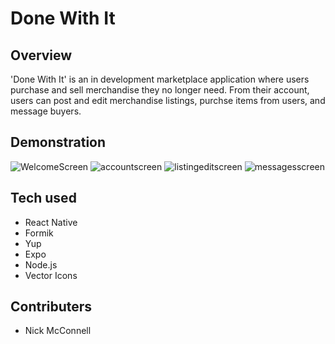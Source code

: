 # Done With It

## Overview

'Done With It' is an in development marketplace application where users purchase and sell merchandise they no longer need.  From their account, users can post and edit merchandise listings, purchse items from users, and message buyers.

## Demonstration
![WelcomeScreen](app/assets/readme/WelcomeScreen.png "WelcomeScreen")
![accountscreen](app/assets/readme/AccountScreen.png "accountscreen")
![listingeditscreen](app/assets/readme/ListingEditScreen.gif "listingeditscreen")
![messagesscreen](app/assets/readme/MessagesScreen.png "messagesscreen")

## Tech used

- React Native
- Formik
- Yup
- Expo
- Node.js
- Vector Icons

## Contributers

- Nick McConnell
